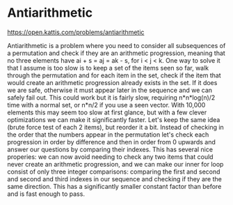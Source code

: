 # Antiarithmetic

https://open.kattis.com/problems/antiarithmetic

Antiarithmetic is a problem where you need to consider all subsequences of a permutation and check if they are an arithmetic progression, meaning that no three elements have ai + s = aj = ak - s, for i < j < k. One way to solve it that I assume is too slow is to keep a set of the items seen so far, walk through the permutation and for each item in the set, check if the item that would create an arithmetic progression already exists in the set. If it does we are safe, otherwise it must appear later in the sequence and we can safely fail out. This could work but it is fairly slow, requiring n\*n\*log(n)/2 time with a normal set, or n\*n/2 if you use a seen vector. With 10,000 elements this may seem too slow at first glance, but with a few clever optimizations we can make it significantly faster. Let's keep the same idea (brute force test of each 2 items), but reorder it a bit. Instead of checking in the order that the numbers appear in the permutation let's check each progression in order by difference and then in order from 0 upwards and answer our questions by comparing their indexes. This has several nice properies: we can now avoid needing to check any two items that could never create an arithmetic progression, and we can make our inner for loop consist of only three integer comparisons: comparing the first and second and second and third indexes in our sequence and checking if they are the same direction. This has a significantly smaller constant factor than before and is fast enough to pass. 